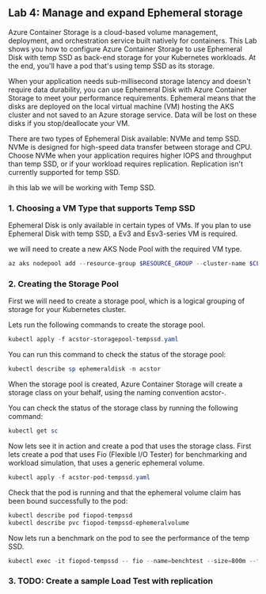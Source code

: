 ## Lab 4: Manage and expand Ephemeral storage

Azure Container Storage is a cloud-based volume management, deployment, and orchestration service built natively for containers. This Lab shows you how to configure Azure Container Storage to use Ephemeral Disk with temp SSD as back-end storage for your Kubernetes workloads. At the end, you'll have a pod that's using temp SSD as its storage.

When your application needs sub-millisecond storage latency and doesn't require data durability, you can use Ephemeral Disk with Azure Container Storage to meet your performance requirements. Ephemeral means that the disks are deployed on the local virtual machine (VM) hosting the AKS cluster and not saved to an Azure storage service. Data will be lost on these disks if you stop/deallocate your VM.

There are two types of Ephemeral Disk available: NVMe and temp SSD. NVMe is designed for high-speed data transfer between storage and CPU. Choose NVMe when your application requires higher IOPS and throughput than temp SSD, or if your workload requires replication. Replication isn't currently supported for temp SSD.

ih this lab we will be working with Temp SSD.

### 1. Choosing a VM Type that supports Temp SSD

Ephemeral Disk is only available in certain types of VMs. If you plan to use Ephemeral Disk with temp SSD, a Ev3 and Esv3-series VM is required.

we will need to create a new AKS Node Pool with the required VM type.

```powershell
az aks nodepool add --resource-group $RESOURCE_GROUP --cluster-name $CLUSTER --name tempssd --node-count 3 --node-vm-size Standard_E8s_v3 --node-osdisk-type Ephemeral --label "acstor.azure.com/io-engine=acstor"
```

### 2. Creating the Storage Pool
First we will need to create a storage pool, which is a logical grouping of storage for your Kubernetes cluster.

Lets run the following commands to create the storage pool.

```powershell
kubectl apply -f acstor-storagepool-tempssd.yaml
```
You can run this command to check the status of the storage pool:

```powershell
kubectl describe sp ephemeraldisk -n acstor
```

When the storage pool is created, Azure Container Storage will create a storage class on your behalf, using the naming convention acstor-<storage-pool-name>.

You can check the status of the storage class by running the following command:

```powershell
kubectl get sc
```

Now lets see it in action and create a pod that uses the storage class.
First lets create a pod that uses Fio (Flexible I/O Tester) for benchmarking and workload simulation, that uses a generic ephemeral volume.

```powershell
kubectl apply -f acstor-pod-tempssd.yaml
```

Check that the pod is running and that the ephemeral volume claim has been bound successfully to the pod:

```powershell
kubectl describe pod fiopod-tempssd
kubectl describe pvc fiopod-tempssd-ephemeralvolume
```

Now lets run a benchmark on the pod to see the performance of the temp SSD.

```powershell
kubectl exec -it fiopod-tempssd -- fio --name=benchtest --size=800m --filename=/volume/test --direct=1 --rw=randrw --ioengine=libaio --bs=4k --iodepth=16 --numjobs=8 --time_based --runtime=60
```

### 3. TODO: Create a sample Load Test with replication